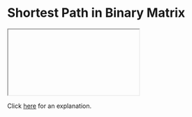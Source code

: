 # Shortest Path in Binary Matrix 

<iframe></iframe>

Click [here](Explanation.md) for an explanation.


